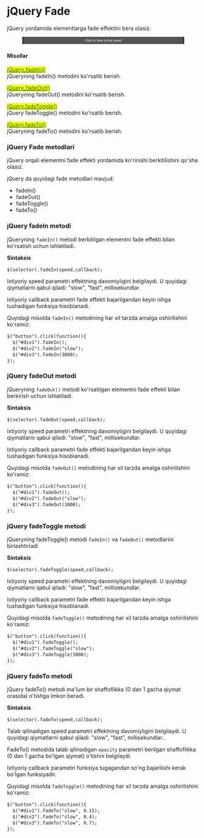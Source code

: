 # jQuery Fade

jQuery yordamida elementlarga fade effektini bera olasiz.

<figure><img src="../../.gitbook/assets/image (94).png" alt=""><figcaption></figcaption></figure>

#### Misollar <a href="#misollar" id="misollar"></a>

[<mark style="color:green;">jQuery\_fadeIn()</mark>](https://www.w3schools.com/jquery/tryit.asp?filename=tryjquery\_fadein)\
jQueryning fadeIn() metodini ko'rsatib berish.

[<mark style="color:green;">jQuery\_fadeOut()</mark>](https://www.w3schools.com/jquery/tryit.asp?filename=tryjquery\_fadeout)\
jQueryning fadeOut() metodini ko'rsatib berish.

[<mark style="color:green;">jQuery.fadeToggle()</mark>](https://www.w3schools.com/jquery/tryit.asp?filename=tryjquery\_fadetoggle)\
jQuery fadeToggle() metodini ko'rsatib berish.

[<mark style="color:green;">jQuery.fadeTo()</mark>](https://www.w3schools.com/jquery/tryit.asp?filename=tryjquery\_fadeto)\
jQueryning fadeTo() metodini ko'rsatib berish.

### jQuery Fade metodlari <a href="#jquery-fade-metodlari" id="jquery-fade-metodlari"></a>

jQuery orqali elementni fade effekti yordamida ko'rinishi berkitilishini qo'sha olasiz.

jQuery da quyidagi fade metodlari mavjud:

* fadeIn()
* fadeOut()
* fadeToggle()
* fadeTo()

### jQuery fadeIn metodi <a href="#jquery-fadein-metodi" id="jquery-fadein-metodi"></a>

jQueryning `fadeIn()` metodi berkitilgan elementni fade effekti bilan ko'rsatish uchun ishlatiladi.

**Sintaksis**

```
$(selector).fadeIn(speed,callback);
```

Ixtiyoriy speed parametri effektning davomiyligini belgilaydi. U quyidagi qiymatlarni qabul qiladi: "slow", "fast", millisekundlar.

Ixtiyoriy callback parametri fade effekti bajarilgandan keyin ishga tushadigan funksiya hisoblanadi.

Quyidagi misolda `fadeIn()` metodining har xil tarzda amalga oshirilishini ko'ramiz:

```
$("button").click(function(){
  $("#div1").fadeIn();
  $("#div2").fadeIn("slow");
  $("#div3").fadeIn(3000);
}); 
```

### jQuery fadeOut metodi <a href="#jquery-fadeout-metodi" id="jquery-fadeout-metodi"></a>

jQueryning `fadeOut()` metodi ko'rsatilgan elementni fade effekti bilan berkirish uchun ishlatiladi.

**Sintaksis**

```
$(selector).fadeOut(speed,callback);
```

Ixtiyoriy speed parametri effektning davomiyligini belgilaydi. U quyidagi qiymatlarni qabul qiladi: "slow", "fast", millisekundlar.

Ixtiyoriy callback parametri fade effekti bajarilgandan keyin ishga tushadigan funksiya hisoblanadi.

Quyidagi misolda `fadeOut()` metodining har xil tarzda amalga oshirilishini ko'ramiz:

```
$("button").click(function(){
  $("#div1").fadeOut();
  $("#div2").fadeOut("slow");
  $("#div3").fadeOut(3000);
}); 
```

### jQuery fadeToggle metodi <a href="#jquery-fadetoggle-metodi" id="jquery-fadetoggle-metodi"></a>

jQueryning fadeToggle() metodi `fadeIn()` va `fadeOut()` metodlarini birlashtiriadi

**Sintaksis**

```
$(selector).fadeToggle(speed,callback);
```

Ixtiyoriy speed parametri effektning davomiyligini belgilaydi. U quyidagi qiymatlarni qabul qiladi: "slow", "fast", millisekundlar.

Ixtiyoriy callback parametri fade effekti bajarilgandan keyin ishga tushadigan funksiya hisoblanadi.

Quyidagi misolda `fadeToggle()` metodining har xil tarzda amalga oshirilishini ko'ramiz:

```
$("button").click(function(){
  $("#div1").fadeToggle();
  $("#div2").fadeToggle("slow");
  $("#div3").fadeToggle(3000);
}); 
```

### jQuery fadeTo metodi <a href="#jquery-fadeto-metodi" id="jquery-fadeto-metodi"></a>

jQuery fadeTo() metodi ma'lum bir shaffoflikka (0 dan 1 gacha qiymat orasida) o'tishga imkon beradi.

**Sintaksis**

```
$(selector).fadeTo(speed,callback);
```

Talab qilinadigan speed parametri effektning davomiyligini belgilaydi. U quyidagi qiymatlarni qabul qiladi: "slow", "fast", millisekundlar..

FadeTo() metodida talab qilinadigan `opacity` parametri berilgan shaffoflikka (0 dan 1 gacha bo'lgan qiymat) o'tishni belgilaydi.

Ixtiyoriy callback parametri funksiya tugagandan so'ng bajarilishi kerak bo'lgan funksiyadir.

Quyidagi misolda `fadeToggle()` metodining har xil tarzda amalga oshirilishini ko'ramiz:

```
$("button").click(function(){
  $("#div1").fadeTo("slow", 0.15);
  $("#div2").fadeTo("slow", 0.4);
  $("#div3").fadeTo("slow", 0.7);
}); 
```
